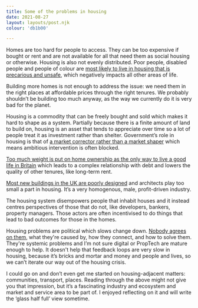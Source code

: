 ```yaml
---
title: Some of the problems in housing
date: 2021-08-27
layout: layouts/post.njk
colour: 'db1b00'

---
```


Homes are too hard for people to access. They can be too expensive if bought or rent and are not available for all that need them as social housing or otherwise. Housing is also not evenly distributed. Poor people, disabled people and people of colour are [most likely to live in housing that is precarious and unsafe](https://www.theguardian.com/society/2021/may/26/black-asian-disabled-tenants-more-likely-face-housing-discrimination), which negatively impacts all other areas of life. 

Building more homes is not enough to address the issue: we need them in the right places at affordable prices through the right tenures. We probably shouldn’t be building too much anyway, as the way we currently do it is very bad for the planet.

Housing is a commodity that can be freely bought and sold which makes it hard to shape as a system. Partially because there is a finite amount of land to build on, housing is an asset that tends to appreciate over time so a lot of people treat it as investment rather than shelter. Government’s role in housing is that of [a market corrector rather than a market shaper](https://www.researchgate.net/publication/303092673_From_market_fixing_to_market-creating_a_new_framework_for_innovation_policy) which means ambitious intervention is often blocked. 

[Too much weight is put on home ownership as the only way to live a good life in Britain](https://www.insidehousing.co.uk/comment/comment/at-the-heart-of-the-conservative-vision-for-housing-is-homeownership-64401) which leads to a complex relationship with debt and lowers the quality of other tenures, like long-term rent. 

[Most new buildings in the UK are poorly designed](https://www.architectsjournal.co.uk/news/most-new-housing-so-poorly-designed-it-should-not-have-been-built-says-bartlett-report) and architects play too small a part in housing. It’s a very homogenous, male, profit-driven industry. 

The housing system disempowers people that inhabit houses and it instead centres perspectives of those that do not, like developers, bankers, property managers. Those actors are often incentivised to do things that lead to bad outcomes for those in the homes.

Housing problems are political which slows change down. [Nobody agrees on them](https://alastairparvin.medium.com/if-the-uk-built-1-million-homes-what-would-happen-to-house-prices-de1fbffa9235), what they're caused by, how they connect, and how to solve them. They're systemic problems and I’m not sure digital or PropTech are mature enough to help. It doesn't help that feedback loops are very slow in housing, because it’s bricks and mortar and money and people and lives, so we can’t iterate our way out of the housing crisis.

I could go on and don’t even get me started on housing-adjacent matters: communities, transport, places. Reading through the above might not give you that impression, but it’s a fascinating industry and ecosystem and market and service area to be part of. I enjoyed reflecting on it and will write the ‘glass half full’ view sometime.